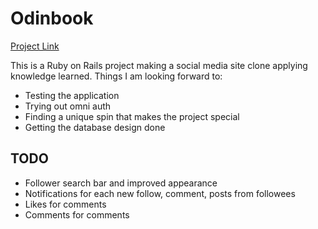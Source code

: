 # Odinbook

[Project Link](https://www.theodinproject.com/lessons/ruby-on-rails-rails-final-project)

This is a Ruby on Rails project making a social media site clone applying knowledge learned. 
Things I am looking forward to:
* Testing the application
* Trying out omni auth
* Finding a unique spin that makes the project special
* Getting the database design done

## TODO
* Follower search bar and improved appearance
* Notifications for each new follow, comment, posts from followees
* Likes for comments
* Comments for comments